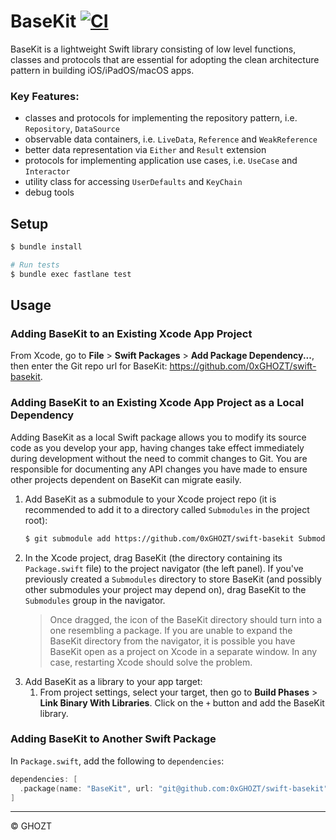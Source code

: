 # BaseKit [![CI](https://github.com/0xGHOZT/swift-basekit/workflows/CI/badge.svg?branch=master)](https://github.com/0xGHOZT/swift-basekit/actions/workflows/ci.yml?query=branch%3Amain)

BaseKit is a lightweight Swift library consisting of low level functions, classes and protocols that are essential for adopting the clean architecture pattern in building iOS/iPadOS/macOS apps.

### Key Features:

- classes and protocols for implementing the repository pattern, i.e. `Repository`, `DataSource`
- observable data containers, i.e. `LiveData`, `Reference` and `WeakReference`
- better data representation via `Either` and `Result` extension
- protocols for implementing application use cases, i.e. `UseCase` and `Interactor`
- utility class for accessing `UserDefaults` and `KeyChain`
- debug tools

## Setup

```sh
$ bundle install

# Run tests
$ bundle exec fastlane test
```

## Usage

### Adding BaseKit to an Existing Xcode App Project

From Xcode, go to **File** > **Swift Packages** > **Add Package Dependency...**, then enter the Git repo url for BaseKit: https://github.com/0xGHOZT/swift-basekit.

### Adding BaseKit to an Existing Xcode App Project as a Local Dependency

Adding BaseKit as a local Swift package allows you to modify its source code as you develop your app, having changes take effect immediately during development without the need to commit changes to Git. You are responsible for documenting any API changes you have made to ensure other projects dependent on BaseKit can migrate easily.

1. Add BaseKit as a submodule to your Xcode project repo (it is recommended to add it to a directory called `Submodules` in the project root):
    ```sh
    $ git submodule add https://github.com/0xGHOZT/swift-basekit Submodules/BaseKit
    ```
2. In the Xcode project, drag BaseKit (the directory containing its `Package.swift` file) to the project navigator (the left panel). If you've previously created a `Submodules` directory to store BaseKit (and possibly other submodules your project may depend on), drag BaseKit to the `Submodules` group in the navigator.
    > Once dragged, the icon of the BaseKit directory should turn into a one resembling a package. If you are unable to expand the BaseKit directory from the navigator, it is possible you have BaseKit open as a project on Xcode in a separate window. In any case, restarting Xcode should solve the problem.
3. Add BaseKit as a library to your app target:
    1. From project settings, select your target, then go to **Build Phases** > **Link Binary With Libraries**. Click on the `+` button and add the BaseKit library.

### Adding BaseKit to Another Swift Package

In `Package.swift`, add the following to `dependencies`:

```swift
dependencies: [
  .package(name: "BaseKit", url: "git@github.com:0xGHOZT/swift-basekit", from: "0.25.0")
]
```

---

© GHOZT
